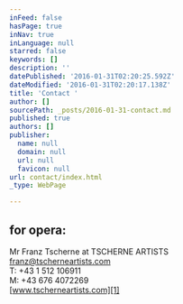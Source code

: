 ```yaml
---
inFeed: false
hasPage: true
inNav: true
inLanguage: null
starred: false
keywords: []
description: ''
datePublished: '2016-01-31T02:20:25.592Z'
dateModified: '2016-01-31T02:20:17.138Z'
title: 'Contact '
author: []
sourcePath: _posts/2016-01-31-contact.md
published: true
authors: []
publisher:
  name: null
  domain: null
  url: null
  favicon: null
url: contact/index.html
_type: WebPage

---
```

## for opera:

Mr Franz Tscherne at TSCHERNE ARTISTS  
[franz@tscherneartists.com][0]  
T: +43 1 512 106911  
M: +43 676 4072269  
[www.tscherneartists.com][1]

[0]: mailto:franz@tscherneartists.com?subject=Christian%20Schumann "mailto:franz@tscherneartists.com?subject=Christian Schumann"
[1]: http://tscherneartists.com/schumann_christian.html "http://tscherneartists.com/schumann_christian.html"